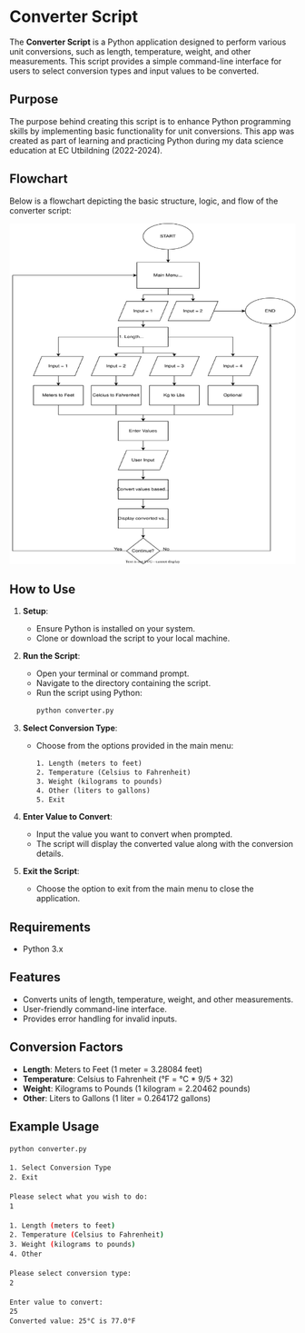 # Converter Script

The **Converter Script** is a Python application designed to perform various unit conversions, such as length, temperature, weight, and other measurements. This script provides a simple command-line interface for users to select conversion types and input values to be converted.

## Purpose

The purpose behind creating this script is to enhance Python programming skills by implementing basic functionality for unit conversions. This app was created as part of learning and practicing Python during my data science education at EC Utbildning (2022-2024).

## Flowchart

Below is a flowchart depicting the basic structure, logic, and flow of the converter script:

<img src="docs/unit_converter.svg" alt="Flowchart of Converter Script" width="800" height="600">

## How to Use

1. **Setup**:
   - Ensure Python is installed on your system.
   - Clone or download the script to your local machine.

2. **Run the Script**:
   - Open your terminal or command prompt.
   - Navigate to the directory containing the script.
   - Run the script using Python:
     ```bash
     python converter.py
     ```

3. **Select Conversion Type**:
   - Choose from the options provided in the main menu:
     ```
     1. Length (meters to feet)
     2. Temperature (Celsius to Fahrenheit)
     3. Weight (kilograms to pounds)
     4. Other (liters to gallons)
     5. Exit
     ```

4. **Enter Value to Convert**:
   - Input the value you want to convert when prompted.
   - The script will display the converted value along with the conversion details.

5. **Exit the Script**:
   - Choose the option to exit from the main menu to close the application.

## Requirements

- Python 3.x

## Features

- Converts units of length, temperature, weight, and other measurements.
- User-friendly command-line interface.
- Provides error handling for invalid inputs.

## Conversion Factors

- **Length**: Meters to Feet (1 meter = 3.28084 feet)
- **Temperature**: Celsius to Fahrenheit (°F = °C * 9/5 + 32)
- **Weight**: Kilograms to Pounds (1 kilogram = 2.20462 pounds)
- **Other**: Liters to Gallons (1 liter = 0.264172 gallons)

## Example Usage

```bash
python converter.py

1. Select Conversion Type
2. Exit

Please select what you wish to do:
1

1. Length (meters to feet)
2. Temperature (Celsius to Fahrenheit)
3. Weight (kilograms to pounds)
4. Other

Please select conversion type:
2

Enter value to convert:
25
Converted value: 25°C is 77.0°F

